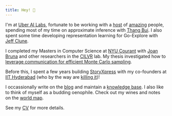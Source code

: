 ```yaml
---
title: Hey! 👋
---
```


I'm at [Uber AI Labs](https://www.uber.com/us/en/uberai/), fortunate to be working
with a [host](https://twitter.com/tkaraletsos?lang=en) of [amazing](https://people.orie.cornell.edu/mup3/) people, spending most of my time on approximate inference with [Thang Bui](http://mlg.eng.cam.ac.uk/thang/). I also spent some time developing representation learning for Go-Explore with [Jeff Clune](http://jeffclune.com/).

I completed my Masters in Computer Science at [NYU Courant](https://cs.nyu.edu)
with [Joan Bruna](https://cims.nyu.edu/~bruna/) and other researchers in the
[CILVR](https://wp.nyu.edu/cilvr/) lab. My thesis investigated how to [leverage
communication for efficient Monte Carlo sampling](https://cs.nyu.edu/media/publications/kapoor_sanyam.pdf).

Before this, I spent a few years building [StoryXpress](https://storyxpress.co/)
with my co-founders at [IIT Hyderabad](https://www.iith.ac.in/)
(who by the way are [killing it](https://www.forbes.com/profile/storyxpress/?list=30under30-asia-media-marketing-advertising#22c9b8ad1f85))!

I occassionally write on the [blog](/blog) and maintain a [knowledge base](//one.sanyamkapoor.com). I also like to think of myself as a budding oenophile. Check out my wines and notes on the [world map](//wine.sanyamkapoor.com).

See my [CV](https://files.sanyamkapoor.com/cv.pdf) for more details.

